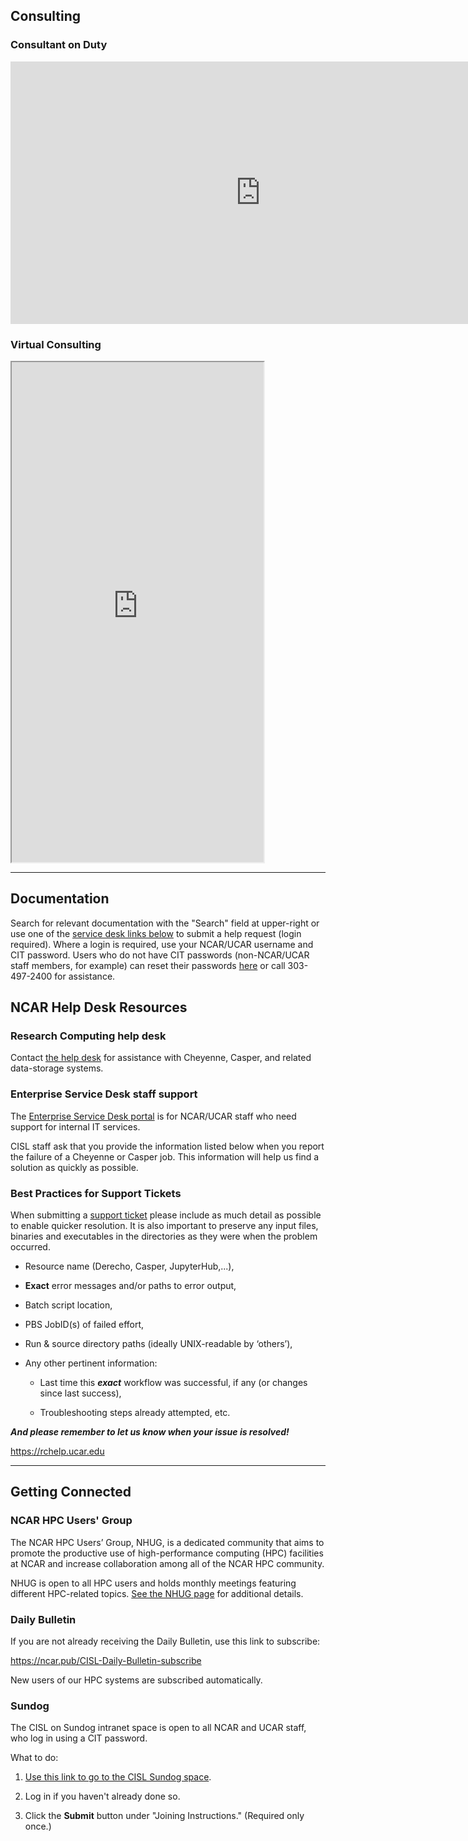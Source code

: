 ## Consulting
### Consultant on Duty
<iframe frameborder="0" height="420" scrolling="no" src="https://www.cisl.ucar.edu/csg/cod-status/cod.html" width="800"></iframe>

### Virtual Consulting

<iframe frameborder="1" scrolling="no" src="https://app.squarespacescheduling.com/schedule.php?owner=26907589&amp;appointmentType=37576313" title="Schedule Appointment" width="80%" height="800"></iframe><script src="https://embed.acuityscheduling.com/js/embed.js" type="text/javascript"></script>

---

## Documentation

Search for relevant documentation with the "Search" field at upper-right or use one of the [service desk links below](#ncar-help-desk-resources) to submit a help request (login required). Where a login is required, use your NCAR/UCAR username and CIT password. Users who do not have CIT passwords (non-NCAR/UCAR staff members, for example) can reset their passwords [here](https://crowd.ucar.edu/crowd/console/login.action#/forgot-password) or call 303-497-2400 for assistance.

## NCAR Help Desk Resources
### Research Computing help desk

Contact [the help desk](https://rchelp.ucar.edu/) for assistance with Cheyenne, Casper, and related data-storage systems.

### Enterprise Service Desk staff support
The [Enterprise Service Desk portal](https://help.ucar.edu/) is for NCAR/UCAR staff who need support for internal IT services.

CISL staff ask that you provide the information listed below when you
report the failure of a Cheyenne or Casper job. This information will
help us find a solution as quickly as possible.


### Best Practices for Support Tickets

When submitting a [support ticket](https://rchelp.ucar.edu) please include as much detail as possible to enable quicker resolution. It is also important to preserve any input files, binaries and executables in the directories as they were when the problem occurred.


- Resource name (Derecho, Casper, JupyterHub,...),

- **Exact** error messages and/or paths to error output,

- Batch script location,

- PBS JobID(s) of failed effort,

- Run & source directory paths (ideally UNIX-readable by ‘others’),

- Any other pertinent information:

    - Last time this ***exact*** workflow was successful, if any (or changes since last success),

    - Troubleshooting steps already attempted, etc.

***And please remember to let us know when your issue is resolved!***

https://rchelp.ucar.edu

---

## Getting Connected

### NCAR HPC Users' Group
The NCAR HPC Users’ Group, NHUG, is a dedicated community that aims to promote the productive use of high-performance computing (HPC) facilities at NCAR and increase collaboration among all of the NCAR HPC community.

NHUG is open to all HPC users and holds monthly meetings featuring different HPC-related topics. [See the NHUG page](../nhug/index.md) for additional details.

### Daily Bulletin
If you are not already receiving the Daily Bulletin, use this link to subscribe:

https://ncar.pub/CISL-Daily-Bulletin-subscribe

New users of our HPC systems are subscribed automatically.

### Sundog

The CISL on Sundog intranet space is open to all NCAR and UCAR staff,
who log in using a CIT password.

What to do:

1.  [Use this link to go to the CISL Sundog space](https://sundog.ucar.edu/Interact/Pages/Section/Default.aspx?Section=3927).

2.  Log in if you haven't already done so.

3.  Click the **Submit** button under "Joining Instructions." (Required
    only once.)
